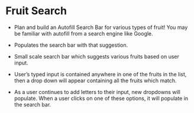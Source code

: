 # Fruit Search

- Plan and build an Autofill Search Bar for various types of fruit! You may be familiar with autofill from a search engine like Google.

- Populates the search bar with that suggestion.

- Small scale search bar which suggests various fruits based on user input.

- User’s typed input is contained anywhere in one of the fruits in the list, then a drop down will appear containing all the fruits which match.

- As a user continues to add letters to their input, new dropdowns will populate. When a user clicks on one of these options, it will populate in the search bar.
